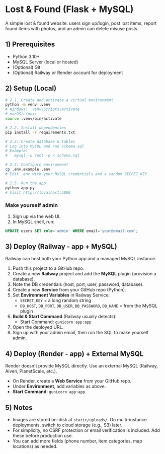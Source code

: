 # Lost & Found (Flask + MySQL)

A simple lost & found website: users sign up/login, post lost items, report found items with photos, and an admin can delete misuse posts.

## 1) Prerequisites
- Python 3.10+
- MySQL Server (local or hosted)
- (Optional) Git
- (Optional) Railway or Render account for deployment

## 2) Setup (Local)

```bash
# 2.1. Create and activate a virtual environment
python -m venv .venv
# Windows: .venv\Scripts\activate
# macOS/Linux:
source .venv/bin/activate

# 2.2. Install dependencies
pip install -r requirements.txt

# 2.3. Create database & tables
# Log into MySQL and run schema.sql
# Example:
#   mysql -u root -p < schema.sql

# 2.4. Configure environment
cp .env.example .env
# Edit .env with your MySQL credentials and a random SECRET_KEY

# 2.5. Run the app
python app.py
# Visit http://localhost:5000
```

### Make yourself admin
1. Sign up via the web UI.
2. In MySQL shell, run:
```sql
UPDATE users SET role='admin' WHERE email='your@email.com';
```

## 3) Deploy (Railway - app + MySQL)

Railway can host both your Python app and a managed MySQL instance.

1. Push this project to a GitHub repo.
2. Create a new **Railway** project and add the **MySQL** plugin (provision a database).
3. Note the DB credentials (host, port, user, password, database).
4. Create a new **Service** from your GitHub repo (Python).
5. Set **Environment Variables** in Railway Service:
   - `SECRET_KEY` = a long random string
   - `DB_HOST`, `DB_PORT`, `DB_USER`, `DB_PASSWORD`, `DB_NAME` = from the MySQL plugin
6. **Build & Start Command** (Railway usually detects):
   - Start Command: `gunicorn app:app`
7. Open the deployed URL.
8. Sign up with your admin email, then run the SQL to make yourself admin.

## 4) Deploy (Render - app) + External MySQL
Render doesn't provide MySQL directly. Use an external MySQL (Railway, Aiven, PlanetScale, etc.).
- On Render, create a **Web Service** from your GitHub repo.
- Under **Environment**, add variables as above.
- **Start Command**: `gunicorn app:app`

## 5) Notes
- Images are stored on-disk at `static/uploads/`. On multi-instance deployments, switch to cloud storage (e.g., S3) later.
- For simplicity, no CSRF protection or email verification is included. Add these before production use.
- You can add more fields (phone number, item categories, map locations) as needed.
